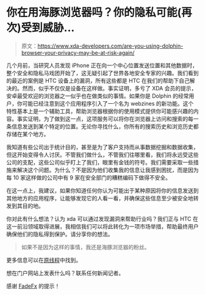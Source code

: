 # 你在用海豚浏览器吗？你的隐私可能(再次)受到威胁...

> 原文：<https://www.xda-developers.com/are-you-using-dolphin-browser-your-privacy-may-be-at-risk-again/>

几个月前，当研究人员发现 iPhone 正在向一个中心位置发送位置和其他数据时，整个安全和隐私马戏团开始了，这无疑引起了世界各地安全专家的兴趣。我们看到的最近的案例是 HTC 设备上的漏洞，所有这些都是 HTC 在我们的帮助下自己解决的。然而，似乎不仅仅是设备在这样做。事实证明，多亏了 XDA 会员的提示，安卓最受欢迎的浏览器之一似乎也在做类似的事情。如果你是 Dolphin 的经常用户，你可能已经注意到这个应用程序引入了一个名为 webzines 的新功能。这个特性基本上是一个辅助工具，帮助浏览器根据你的使用模式提供你可能感兴趣的内容。事实证明，为了做到这一点，这项服务可以将你在浏览器上访问和搜索的每一条信息发送到某个特定的位置。无论你寻找什么，你所有的搜索历史和浏览历史都存储在某个地方。

我知道有些公司出于统计目的，甚至是为了客户支持而从事数据挖掘和数据收集，但这开始变得令人讨厌。不管我们做什么，不管我们往哪里看，我们将永远受这些公司的支配，这些公司似乎盯上了我们，眼里有金钱的符号。我们需要采取一些措施来解决这个问题。为什么？不是因为他们收集我的信息让我感到困扰，而是因为每 10 家这样做的公司中有 9 家在安全部门的糟糕编码下做得不安全。

在这一点上，我建议，如果你知道任何你认为可能出于某种原因将你的信息发送到其他地方的应用程序，让能够发现它的人看一看，并确保这些信息至少被安全地转发到其目的地。

你对此有什么想法？认为 xda 可以通过发现漏洞来帮助行业吗？我们正与 HTC 在这一前沿领域取得进展，我相信我们可以将此转化为一项市场举措，帮助最终用户确保他们的隐私得到保护。请分享你的想法。

> 如果不是因为这样的事情，我还是海豚浏览器的粉丝。

更多信息可以在[原线程](http://forum.xda-developers.com/showthread.php?t=1319529)中找到。

想在门户网站上发表什么吗？联系任何新闻记者。

感谢 [FadeFx](http://forum.xda-developers.com/member.php?u=2446031) 的提示！